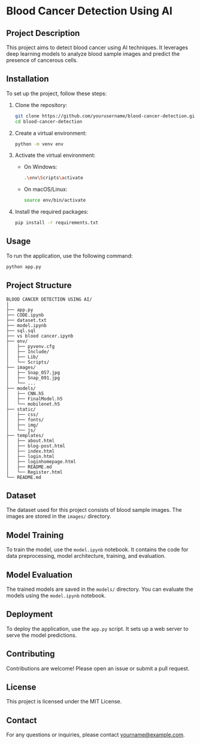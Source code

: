# Blood Cancer Detection Using AI

## Project Description
This project aims to detect blood cancer using AI techniques. It leverages deep learning models to analyze blood sample images and predict the presence of cancerous cells.

## Installation
To set up the project, follow these steps:

1. Clone the repository:
    ```sh
    git clone https://github.com/yourusername/blood-cancer-detection.git
    cd blood-cancer-detection
    ```

2. Create a virtual environment:
    ```sh
    python -m venv env
    ```

3. Activate the virtual environment:
    - On Windows:
        ```sh
        .\env\Scripts\activate
        ```
    - On macOS/Linux:
        ```sh
        source env/bin/activate
        ```

4. Install the required packages:
    ```sh
    pip install -r requirements.txt
    ```

## Usage
To run the application, use the following command:
```sh
python app.py
```

## Project Structure
```
BLOOD CANCER DETECTION USING AI/
│
├── app.py
├── CODE.ipynb
├── dataset.txt
├── model.ipynb
├── sql.sql
├── vs blood cancer.ipynb
├── env/
│   ├── pyvenv.cfg
│   ├── Include/
│   ├── Lib/
│   └── Scripts/
├── images/
│   ├── Snap_057.jpg
│   ├── Snap_091.jpg
│   └── ...
├── models/
│   ├── CNN.h5
│   ├── FinalModel.h5
│   └── mobilenet.h5
├── static/
│   ├── css/
│   ├── fonts/
│   ├── img/
│   └── js/
├── templates/
│   ├── about.html
│   ├── blog-post.html
│   ├── index.html
│   ├── login.html
│   ├── loginhomepage.html
│   ├── README.md
│   └── Register.html
└── README.md
```

## Dataset
The dataset used for this project consists of blood sample images. The images are stored in the `images/` directory.

## Model Training
To train the model, use the `model.ipynb` notebook. It contains the code for data preprocessing, model architecture, training, and evaluation.

## Model Evaluation
The trained models are saved in the `models/` directory. You can evaluate the models using the `model.ipynb` notebook.

## Deployment
To deploy the application, use the `app.py` script. It sets up a web server to serve the model predictions.

## Contributing
Contributions are welcome! Please open an issue or submit a pull request.

## License
This project is licensed under the MIT License.

## Contact
For any questions or inquiries, please contact [yourname@example.com](mailto:yourname@example.com).
